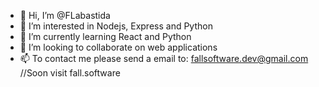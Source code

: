 - 👋 Hi, I’m @FLabastida
- 👀 I’m interested in Nodejs, Express and Python
- 🌱 I’m currently learning React and Python
- 💞️ I’m looking to collaborate on web applications
- 📫 To contact me please send a email to: fallsoftware.dev@gmail.com //Soon visit fall.software

<!---
FLabastida/FLabastida is a ✨ special ✨ repository because its `README.md` (this file) appears on your GitHub profile.
You can click the Preview link to take a look at your changes.
--->
